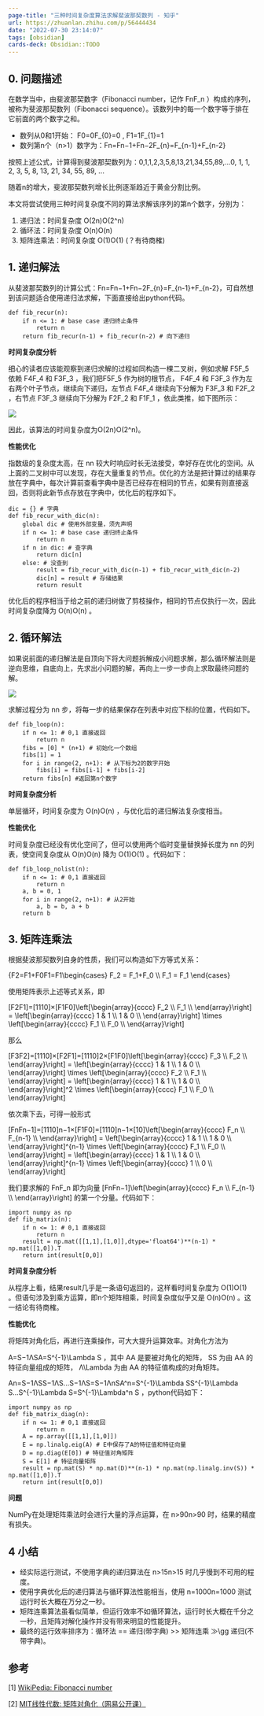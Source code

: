 ```yaml
---
page-title: "三种时间复杂度算法求解斐波那契数列 - 知乎"
url: https://zhuanlan.zhihu.com/p/56444434
date: "2022-07-30 23:14:07"
tags: [obsidian] 
cards-deck: Obsidian::TODO
---
```

## **0\. 问题描述**

在数学当中，由斐波那契数字（Fibonacci number，记作 FnF\_n ）构成的序列，被称为斐波那契数列（Fibonacci sequence）。该数列中的每一个数字等于排在它前面的两个数字之和。

-   数列从0和1开始： F0\=0F\_{0}=0 , F1\=1F\_{1}=1
-   数列第n个（n>1）数字为：Fn\=Fn−1+Fn−2F\_{n}=F\_{n-1}+F\_{n-2}

按照上述公式，计算得到斐波那契数列为：0,1,1,2,3,5,8,13,21,34,55,89,...0, 1, 1, 2, 3, 5, 8, 13, 21, 34, 55, 89, ...

随着n的增大，斐波那契数列增长比例逐渐趋近于黄金分割比例。

本文将尝试使用三种时间复杂度不同的算法求解该序列的第n个数字，分别为：

1.  递归法：时间复杂度 O(2n)O(2^n)
2.  循环法：时间复杂度 O(n)O(n)
3.  矩阵连乘法：时间复杂度 O(1)O(1) (？有待商榷)

## **1\. 递归解法**

从斐波那契数列的计算公式：Fn\=Fn−1+Fn−2F\_{n}=F\_{n-1}+F\_{n-2}，可自然想到该问题适合使用递归法求解，下面直接给出python代码。

```
def fib_recur(n):
    if n <= 1: # base case 递归终止条件
        return n
    return fib_recur(n-1) + fib_recur(n-2) # 向下递归
```

**时间复杂度分析**

细心的读者应该能观察到递归求解的过程如同构造一棵二叉树，例如求解 F5F\_5 依赖 F4F\_4 和 F3F\_3 ，我们把F5F\_5 作为树的根节点， F4F\_4 和 F3F\_3 作为左右两个叶子节点，继续向下递归，左节点 F4F\_4 继续向下分解为 F3F\_3 和 F2F\_2 ，右节点 F3F\_3 继续向下分解为 F2F\_2 和 F1F\_1 ，依此类推，如下图所示：

![](https://pic2.zhimg.com/v2-ecfe6a7f66023f043649b69279dc90b5_b.jpg)

因此，该算法的时间复杂度为O(2n)O(2^n)。

**性能优化**

指数级的复杂度太高，在 nn 较大时响应时长无法接受，幸好存在优化的空间。从上面的二叉树中可以发现，存在大量重复的节点。优化的方法是把计算过的结果存放在字典中，每次计算前查看字典中是否已经存在相同的节点，如果有则直接返回，否则将此新节点存放在字典中，优化后的程序如下。

```
dic = {} # 字典
def fib_recur_with_dic(n):
    global dic # 使用外部变量，须先声明
    if n <= 1: # base case 递归终止条件
        return n
    if n in dic: # 查字典
        return dic[n]
    else: # 没查到
        result = fib_recur_with_dic(n-1) + fib_recur_with_dic(n-2) 
        dic[n] = result # 存储结果
        return result
```

优化后的程序相当于给之前的递归树做了剪枝操作，相同的节点仅执行一次，因此时间复杂度降为 O(n)O(n) 。

## **2\. 循环解法**

如果说前面的递归解法是自顶向下将大问题拆解成小问题求解，那么循环解法则是逆向思维，自底向上，先求出小问题的解，再向上一步一步向上求取最终问题的解。

![](https://pic1.zhimg.com/v2-2e869d05c52fb10d5a1859f807a0d488_b.jpg)

求解过程分为 nn 步，将每一步的结果保存在列表中对应下标的位置，代码如下。

```
def fib_loop(n):
    if n <= 1: # 0,1 直接返回
        return n
    fibs = [0] * (n+1) # 初始化一个数组
    fibs[1] = 1
    for i in range(2, n+1): # 从下标为2的数字开始
        fibs[i] = fibs[i-1] + fibs[i-2]
    return fibs[n] #返回第n个数字
```

**时间复杂度分析**

单层循环，时间复杂度为 O(n)O(n) ，与优化后的递归解法复杂度相当。

**性能优化**

时间复杂度已经没有优化空间了，但可以使用两个临时变量替换掉长度为 nn 的列表，使空间复杂度从 O(n)O(n) 降为 O(1)O(1) 。代码如下：

```
def fib_loop_nolist(n):
    if n <= 1: # 0,1 直接返回
        return n
    a, b = 0, 1
    for i in range(2, n+1): # 从2开始
        a, b = b, a + b
    return b
```

## **3\. 矩阵连乘法**

根据斐波那契数列自身的性质，我们可以构造如下方等式关系：

{F2\=F1+F0F1\=F1\\begin{cases} F\_2 = F\_1+F\_0 \\\\ F\_1 = F\_1 \\end{cases}

使用矩阵表示上述等式关系，即

\[F2F1\]\=\[1110\]×\[F1F0\]\\left\[\\begin{array}{cccc} F\_2 \\\\ F\_1 \\\\ \\end{array}\\right\] = \\left\[\\begin{array}{cccc} 1 & 1 \\\\ 1 & 0 \\\\ \\end{array}\\right\] \\times \\left\[\\begin{array}{cccc} F\_1 \\\\ F\_0 \\\\ \\end{array}\\right\]

那么

\[F3F2\]\=\[1110\]×\[F2F1\]\=\[1110\]2×\[F1F0\]\\left\[\\begin{array}{cccc} F\_3 \\\\ F\_2 \\\\ \\end{array}\\right\] = \\left\[\\begin{array}{cccc} 1 & 1 \\\\ 1 & 0 \\\\ \\end{array}\\right\] \\times \\left\[\\begin{array}{cccc} F\_2 \\\\ F\_1 \\\\ \\end{array}\\right\] = \\left\[\\begin{array}{cccc} 1 & 1 \\\\ 1 & 0 \\\\ \\end{array}\\right\]^2 \\times \\left\[\\begin{array}{cccc} F\_1 \\\\ F\_0 \\\\ \\end{array}\\right\]

依次乘下去，可得一般形式

\[FnFn−1\]\=\[1110\]n−1×\[F1F0\]\=\[1110\]n−1×\[10\]\\left\[\\begin{array}{cccc} F\_n \\\\ F\_{n-1} \\\\ \\end{array}\\right\] = \\left\[\\begin{array}{cccc} 1 & 1 \\\\ 1 & 0 \\\\ \\end{array}\\right\]^{n-1} \\times \\left\[\\begin{array}{cccc} F\_1 \\\\ F\_0 \\\\ \\end{array}\\right\] = \\left\[\\begin{array}{cccc} 1 & 1 \\\\ 1 & 0 \\\\ \\end{array}\\right\]^{n-1} \\times \\left\[\\begin{array}{cccc} 1 \\\\ 0 \\\\ \\end{array}\\right\]

我们要求解的 FnF\_n 即为向量 \[FnFn−1\]\\left\[\\begin{array}{cccc} F\_n \\\\ F\_{n-1} \\\\ \\end{array}\\right\] 的第一个分量。代码如下：

```
import numpy as np
def fib_matrix(n):
    if n <= 1: # 0,1 直接返回
        return n
    result = np.mat([[1,1],[1,0]],dtype='float64')**(n-1) * np.mat([1,0]).T
    return int(result[0,0])
```

**时间复杂度分析**

从程序上看，结果result几乎是一条语句返回的，这样看时间复杂度为 O(1)O(1) 。但语句涉及到乘方运算，即n个矩阵相乘，时间复杂度似乎又是 O(n)O(n) 。这一结论有待商榷。

**性能优化**

将矩阵对角化后，再进行连乘操作，可大大提升运算效率。对角化方法为

A\=S−1ΛSA=S^{-1}\\Lambda S ，其中 AA 是要被对角化的矩阵， SS 为由 AA 的特征向量组成的矩阵， Λ\\Lambda 为由 AA 的特征值构成的对角矩阵。

An\=S−1ΛSS−1ΛS...S−1ΛS\=S−1ΛnSA^n=S^{-1}\\Lambda SS^{-1}\\Lambda S...S^{-1}\\Lambda S=S^{-1}\\Lambda^n S ，python代码如下：

```
import numpy as np
def fib_matrix_diag(n):
    if n <= 1: # 0,1 直接返回
        return n
    A = np.array([[1,1],[1,0]])
    E = np.linalg.eig(A) # E中保存了A的特征值和特征向量
    D = np.diag(E[0]) # 特征值对角矩阵
    S = E[1] # 特征向量矩阵
    result = np.mat(S) * np.mat(D)**(n-1) * np.mat(np.linalg.inv(S)) * np.mat([1,0]).T
    return int(result[0,0])
```

**问题**

NumPy在处理矩阵乘法时会进行大量的浮点运算，在 n\>90n>90 时，结果的精度有损失。

## **4 小结**

-   经实际运行测试，不使用字典的递归算法在 n\>15n>15 时几乎慢到不可用的程度。
-   使用字典优化后的递归算法与循环算法性能相当，使用 n\=1000n=1000 测试运行时长大概在万分之一秒。
-   矩阵连乘算法虽看似简单，但运行效率不如循环算法，运行时长大概在千分之一秒，且矩阵对解化操作并没有带来明显的性能提升。
-   最终的运行效率排序为：循环法 \=\= 递归(带字典) \>\> 矩阵连乘 ≫\\gg 递归(不带字典)。

## **参考**

\[1\] [WikiPedia: Fibonacci number](https://link.zhihu.com/?target=https%3A//en.wikipedia.org/wiki/Fibonacci_number)

\[2\] [MIT线性代数: 矩阵对角化（网易公开课）](https://link.zhihu.com/?target=http%3A//open.163.com/movie/2010/11/G/L/M6V0BQC4M_M6V2AV6GL.html)